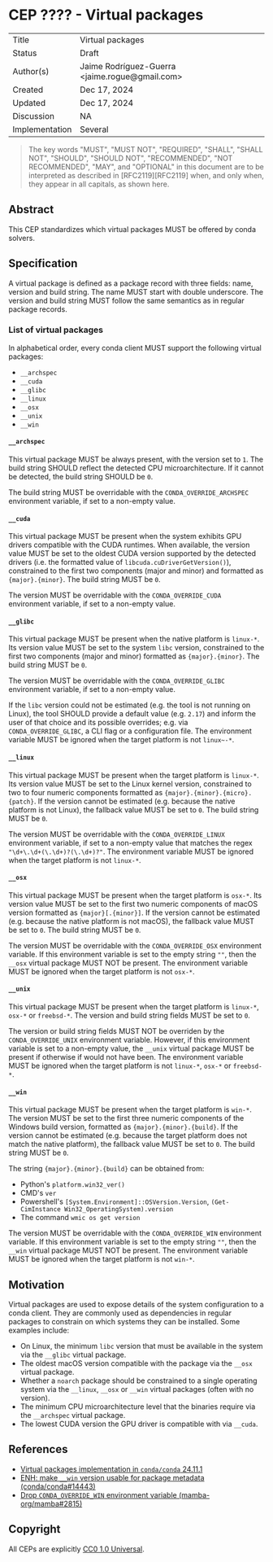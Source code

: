 # CEP ???? - Virtual packages

<table>
<tr><td> Title </td><td> Virtual packages </td>
<tr><td> Status </td><td> Draft </td></tr>
<tr><td> Author(s) </td><td> Jaime Rodríguez-Guerra &lt;jaime.rogue@gmail.com&gt;</td></tr>
<tr><td> Created </td><td> Dec 17, 2024</td></tr>
<tr><td> Updated </td><td> Dec 17, 2024</td></tr>
<tr><td> Discussion </td><td> NA </td></tr>
<tr><td> Implementation </td><td> Several </td></tr>
</table>

> The key words "MUST", "MUST NOT", "REQUIRED", "SHALL", "SHALL NOT", "SHOULD", "SHOULD NOT",
  "RECOMMENDED", "NOT RECOMMENDED", "MAY", and "OPTIONAL" in this document are to be interpreted as
  described in [RFC2119][RFC2119] when, and only when, they appear in all capitals, as shown here.

## Abstract

This CEP standardizes which virtual packages MUST be offered by conda solvers.

## Specification

A virtual package is defined as a package record with three fields: name, version and build string.
The name MUST start with double underscore. The version and build string MUST follow the same semantics as in regular package records.

### List of virtual packages

In alphabetical order, every conda client MUST support the following virtual packages:

- `__archspec`
- `__cuda`
- `__glibc`
- `__linux`
- `__osx`
- `__unix`
- `__win`

#### `__archspec`

This virtual package MUST be always present, with the version set to `1`. The build string SHOULD reflect the detected CPU microarchitecture. If it cannot be detected, the build string SHOULD be `0`.

The build string MUST be overridable with the `CONDA_OVERRIDE_ARCHSPEC` environment variable, if set to a non-empty value.

#### `__cuda`

This virtual package MUST be present when the system exhibits GPU drivers compatible with the CUDA runtimes. When available, the version value MUST be set to the oldest CUDA version supported by the detected drivers (i.e. the formatted value of `libcuda.cuDriverGetVersion()`), constrained to the first two components (major and minor) and formatted as `{major}.{minor}`. The build string MUST be `0`.

The version MUST be overridable with the `CONDA_OVERRIDE_CUDA` environment variable, if set to a non-empty value.

#### `__glibc`

This virtual package MUST be present when the native platform is `linux-*`. Its version value MUST be set to the system `libc` version, constrained to the first two components (major and minor) formatted as `{major}.{minor}`. The build string MUST be `0`.

The version MUST be overridable with the `CONDA_OVERRIDE_GLIBC` environment variable, if set to a non-empty value.

If the `libc` version could not be estimated (e.g. the tool is not running on Linux), the tool SHOULD provide a default value (e.g. `2.17`) and inform the user of that choice and its possible overrides; e.g. via `CONDA_OVERRIDE_GLIBC`, a CLI flag or a configuration file. The environment variable MUST be ignored when the target platform is not `linux~-*`.

#### `__linux`

This virtual package MUST be present when the target platform is `linux-*`. Its version value MUST be set to the Linux kernel version, constrained to two to four numeric components formatted as `{major}.{minor}.{micro}.{patch}`. If the version cannot be estimated (e.g. because the native platform is not Linux), the fallback value MUST be set to `0`. The build string MUST be `0`.

The version MUST be overridable with the `CONDA_OVERRIDE_LINUX` environment variable, if set to a non-empty value that matches the regex `"\d+\.\d+(\.\d+)?(\.\d+)?"`. The environment variable MUST be ignored when the target platform is not `linux-*`.

#### `__osx`

This virtual package MUST be present when the target platform is `osx-*`. Its version value MUST be set to the first two numeric components of macOS version formatted as `{major}[.{minor}]`. If the version cannot be estimated (e.g. because the native platform is not macOS), the fallback value MUST be set to `0`. The build string MUST be `0`. 

The version MUST be overridable with the `CONDA_OVERRIDE_OSX` environment variable. If this environment variable is set to the empty string `""`, then the `__osx` virtual package MUST NOT be present. The environment variable MUST be ignored when the target platform is not `osx-*`.

#### `__unix`

This virtual package MUST be present when the target platform is `linux-*`, `osx-*` or `freebsd-*`. The version and build string fields MUST be set to `0`.

The version or build string fields MUST NOT be overriden by the `CONDA_OVERRIDE_UNIX` environment variable. However, if this environment variable is set to a non-empty value, the `__unix` virtual package MUST be present if otherwise if would not have been. The environment variable MUST be ignored when the target platform is not `linux-*`, `osx-*` or `freebsd-*`.

#### `__win`

This virtual package MUST be present when the target platform is `win-*`. The version MUST be set to the first three numeric components of the Windows build version, formatted as `{major}.{minor}.{build}`. If the version cannot be estimated (e.g. because the target platform does not match the native platform), the fallback value MUST be set to `0`. The build string MUST be `0`. 

The string `{major}.{minor}.{build}` can be obtained from:

- Python's `platform.win32_ver()`
- CMD's `ver`
- Powershell's `[System.Environment]::OSVersion.Version`, `(Get-CimInstance Win32_OperatingSystem).version`
- The command `wmic os get version`

The version MUST be overridable with the `CONDA_OVERRIDE_WIN` environment variable. If this environment variable is set to the empty string `""`, then the `__win` virtual package MUST NOT be present. The environment variable MUST be ignored when the target platform is not `win-*`.

## Motivation

Virtual packages are used to expose details of the system configuration to a conda client. They are commonly used as dependencies in regular packages to constrain on which systems they can be installed. Some examples include:

* On Linux, the minimum `libc` version that must be available in the system via the `__glibc` virtual package.
* The oldest macOS version compatible with the package via the `__osx` virtual package.
* Whether a `noarch` package should be constrained to a single operating system via the `__linux`, `__osx` or `__win` virtual packages (often with no version).
* The minimum CPU microarchitecture level that the binaries require via the `__archspec` virtual package.
* The lowest CUDA version the GPU driver is compatible with via `__cuda`.

## References

* [Virtual packages implementation in `conda/conda` 24.11.1](https://github.com/conda/conda/tree/24.11.1/conda/plugins/virtual_packages)
* [ENH: make `__win` version usable for package metadata (conda/conda#14443)](https://github.com/conda/conda/issues/14443)
* [Drop `CONDA_OVERRIDE_WIN` environment variable (mamba-org/mamba#2815)](https://github.com/mamba-org/mamba/pull/2815)

## Copyright

All CEPs are explicitly [CC0 1.0 Universal](https://creativecommons.org/publicdomain/zero/1.0/).
